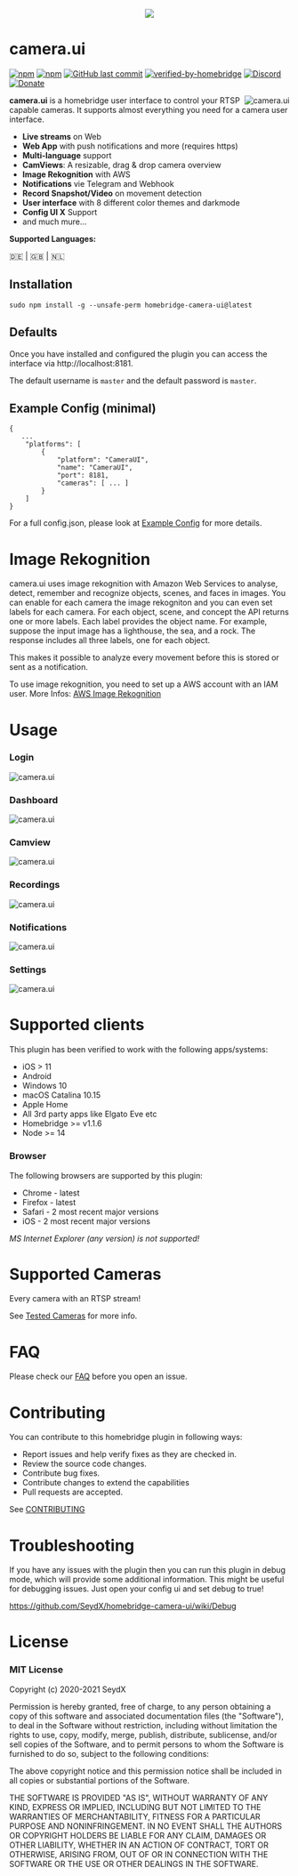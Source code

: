 <p align="center">
    <img src="https://github.com/SeydX/homebridge-camera-ui/blob/master/images/logo.png">
</p>


# camera.ui

[![npm](https://img.shields.io/npm/v/homebridge-camera-ui.svg?style=flat-square)](https://www.npmjs.com/package/homebridge-camera-ui)
[![npm](https://img.shields.io/npm/dt/homebridge-camera-ui.svg?style=flat-square)](https://www.npmjs.com/package/homebridge-camera-ui)
[![GitHub last commit](https://img.shields.io/github/last-commit/SeydX/homebridge-camera-ui.svg?style=flat-square)](https://github.com/SeydX/homebridge-camera-ui)
[![verified-by-homebridge](https://badgen.net/badge/homebridge/verified/purple)](https://github.com/homebridge/homebridge/wiki/Verified-Plugins)
[![Discord](https://img.shields.io/discord/432663330281226270?color=728ED5&logo=discord&label=discord)](https://discord.gg/kqNCe2D)
[![Donate](https://img.shields.io/badge/Donate-PayPal-blue.svg?style=flat-square&maxAge=2592000)](https://www.paypal.com/cgi-bin/webscr?cmd=_s-xclick&hosted_button_id=NP4T3KASWQLD8)

<img src="https://github.com/SeydX/homebridge-camera-ui/blob/master/images/camviews_full_mobile_loss.gif" align="right" alt="camera.ui">

**camera.ui** is a homebridge user interface to control your RTSP capable cameras. It supports almost everything you need for a camera user interface.

- **Live streams** on Web
- **Web App** with push notifications and more (requires https)
- **Multi-language** support
- **CamViews**: A resizable, drag & drop camera overview
- **Image Rekognition** with AWS
- **Notifications** vie Telegram and Webhook
- **Record Snapshot/Video** on movement detection
- **User interface** with 8 different color themes and darkmode
- **Config UI X** Support
- and much mure...

**Supported Languages:** 

:de: | :gb: | :netherlands:


## Installation


```
sudo npm install -g --unsafe-perm homebridge-camera-ui@latest
```

## Defaults

Once you have installed and configured the plugin you can access the interface via http://localhost:8181.

The default username is ``master`` and the default password is ``master``.


## Example Config (minimal)


```
{
   ...
    "platforms": [
        {
            "platform": "CameraUI",
            "name": "CameraUI",
            "port": 8181,
            "cameras": [ ... ]
        }
    ]
}

```

For a full config.json, please look at [Example Config](https://github.com/SeydX/homebridge-camera-ui/blob/master/misc/example-config.json) for more details.

# Image Rekognition

camera.ui uses image rekognition with Amazon Web Services to analyse, detect, remember and recognize objects, scenes, and faces in images. You can enable for each camera the image rekogniton and you can even set labels for each camera. For each object, scene, and concept the API returns one or more labels. Each label provides the object name. For example, suppose the input image has a lighthouse, the sea, and a rock. The response includes all three labels, one for each object.

This makes it possible to analyze every movement before this is stored or sent as a notification.

To use image rekognition, you need to set up a AWS account with an IAM user. More Infos: [AWS Image Rekognition](https://aws.amazon.com/rekognition/?nc1=h_ls&blog-cards.sort-by=item.additionalFields.createdDate&blog-cards.sort-order=desc)


# Usage

 ### Login

<img src="https://github.com/SeydX/homebridge-camera-ui/blob/master/images/browser/login_white.png" align="center" alt="camera.ui">

 ### Dashboard

<img src="https://github.com/SeydX/homebridge-camera-ui/blob/master/images/browser/dashboard_white.png" align="center" alt="camera.ui">

 ### Camview

<img src="https://github.com/SeydX/homebridge-camera-ui/blob/master/images/camviews.gif" align="center" alt="camera.ui">

 ### Recordings

<img src="https://github.com/SeydX/homebridge-camera-ui/blob/master/images/browser/recordings_white.png" align="center" alt="camera.ui">

 ### Notifications

<img src="https://github.com/SeydX/homebridge-camera-ui/blob/master/images/browser/nots_white.png" align="center" alt="camera.ui">

 ### Settings

<img src="https://github.com/SeydX/homebridge-camera-ui/blob/master/images/browser/settings_white.png" align="center" alt="camera.ui">

# Supported clients

This plugin has been verified to work with the following apps/systems:

- iOS > 11
- Android
- Windows 10
- macOS Catalina 10.15
- Apple Home
- All 3rd party apps like Elgato Eve etc
- Homebridge >= v1.1.6
- Node >= 14

### Browser

The following browsers are supported by this plugin:

- Chrome - latest
- Firefox - latest
- Safari - 2 most recent major versions
- iOS - 2 most recent major versions

_MS Internet Explorer (any version) is not supported!_


# Supported Cameras

Every camera with an RTSP stream! 

See [Tested Cameras](https://sunoo.github.io/homebridge-camera-ffmpeg/configs/) for more info.


# FAQ

Please check our [FAQ](https://github.com/SeydX/homebridge-camera-ui/wiki/FAQ) before you open an issue.


# Contributing

You can contribute to this homebridge plugin in following ways:

- Report issues and help verify fixes as they are checked in.
- Review the source code changes.
- Contribute bug fixes.
- Contribute changes to extend the capabilities
- Pull requests are accepted.

See [CONTRIBUTING](https://github.com/SeydX/homebridge-camera-ui/blob/master/CONTRIBUTING.md)


# Troubleshooting
If you have any issues with the plugin then you can run this plugin in debug mode, which will provide some additional information. This might be useful for debugging issues. Just open your config ui and set debug to true!


https://github.com/SeydX/homebridge-camera-ui/wiki/Debug


# License

### MIT License

Copyright (c) 2020-2021 SeydX

Permission is hereby granted, free of charge, to any person obtaining a copy of this software and associated documentation files (the "Software"), to deal in the Software without restriction, including without limitation the rights to use, copy, modify, merge, publish, distribute, sublicense, and/or sell copies of the Software, and to permit persons to whom the Software is furnished to do so, subject to the following conditions:

The above copyright notice and this permission notice shall be included in all copies or substantial portions of the Software.

THE SOFTWARE IS PROVIDED "AS IS", WITHOUT WARRANTY OF ANY KIND, EXPRESS OR IMPLIED, INCLUDING BUT NOT LIMITED TO THE WARRANTIES OF MERCHANTABILITY, FITNESS FOR A PARTICULAR PURPOSE AND NONINFRINGEMENT. IN NO EVENT SHALL THE AUTHORS OR COPYRIGHT HOLDERS BE LIABLE FOR ANY CLAIM, DAMAGES OR OTHER LIABILITY, WHETHER IN AN ACTION OF CONTRACT, TORT OR OTHERWISE, ARISING FROM, OUT OF OR IN CONNECTION WITH THE SOFTWARE OR THE USE OR OTHER DEALINGS IN THE SOFTWARE.
